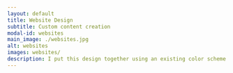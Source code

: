 ```yaml
---
layout: default
title: Website Design
subtitle: Custom content creation
modal-id: websites
main_image: ./websites.jpg
alt: websites
images: websites/
description: I put this design together using an existing color scheme and and some seed layout ideas. And I got some props for it here.
---
```

